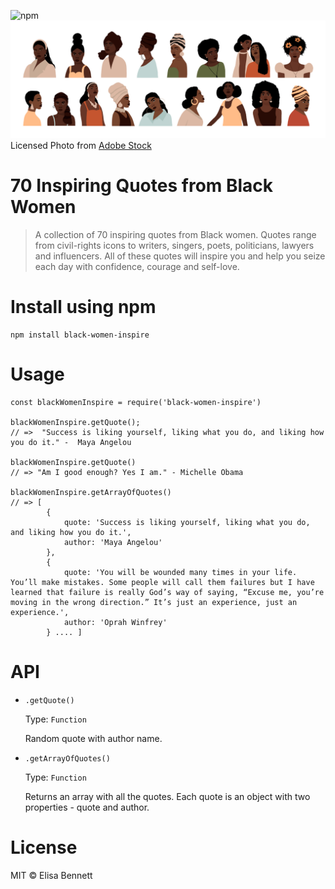 ![npm](https://img.shields.io/npm/v/black-women-inspire?style=for-the-badge)
![image](portraits-of-women.jpeg)
Licensed Photo from [Adobe Stock](https://stock.adobe.com/)

# 70 Inspiring Quotes from Black Women

> A collection of 70 inspiring quotes from Black women. Quotes range from civil-rights icons to writers, singers, poets, politicians, lawyers and influencers. All of these quotes will inspire you and help you seize each day with confidence, courage and self-love.

# Install using npm

```
npm install black-women-inspire
```

# Usage

```
const blackWomenInspire = require('black-women-inspire')

blackWomenInspire.getQuote();
// =>  "Success is liking yourself, liking what you do, and liking how you do it." -  Maya Angelou

blackWomenInspire.getQuote()
// => "Am I good enough? Yes I am." - Michelle Obama

blackWomenInspire.getArrayOfQuotes()
// => [
        {
            quote: 'Success is liking yourself, liking what you do, and liking how you do it.',
            author: 'Maya Angelou'
        },
        {
            quote: 'You will be wounded many times in your life. You’ll make mistakes. Some people will call them failures but I have learned that failure is really God’s way of saying, “Excuse me, you’re moving in the wrong direction.” It’s just an experience, just an experience.',
            author: 'Oprah Winfrey'
        } .... ]

```

# API

- ```.getQuote()```

    Type: `Function`

    Random quote with author name.

- ```.getArrayOfQuotes()```

    Type: `Function`

    Returns an array with all the quotes. Each quote is an object with two properties - quote and author.


# License

MIT © Elisa Bennett
